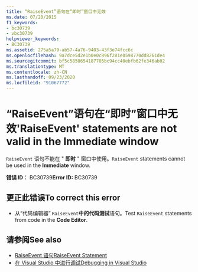 ```yaml
---
title: “RaiseEvent”语句在“即时”窗口中无效
ms.date: 07/20/2015
f1_keywords:
- bc30739
- vbc30739
helpviewer_keywords:
- BC30739
ms.assetid: 275a5a79-ab57-4a76-9403-43f3e74fcc6c
ms.openlocfilehash: 9a7dce5d2e1b0e0c896f281e0598770dd8261de4
ms.sourcegitcommit: bf5c5850654187705bc94cc40ebfb62fe346ab02
ms.translationtype: MT
ms.contentlocale: zh-CN
ms.lasthandoff: 09/23/2020
ms.locfileid: "91067772"
---
```

# <a name="raiseevent-statements-are-not-valid-in-the-immediate-window"></a><span data-ttu-id="da8e1-102">“RaiseEvent”语句在“即时”窗口中无效</span><span class="sxs-lookup"><span data-stu-id="da8e1-102">'RaiseEvent' statements are not valid in the Immediate window</span></span>

<span data-ttu-id="da8e1-103">`RaiseEvent` 语句不能在 " **即时** " 窗口中使用。</span><span class="sxs-lookup"><span data-stu-id="da8e1-103">`RaiseEvent` statements cannot be used in the **Immediate** window.</span></span>  
  
 <span data-ttu-id="da8e1-104">**错误 ID：** BC30739</span><span class="sxs-lookup"><span data-stu-id="da8e1-104">**Error ID:** BC30739</span></span>  
  
## <a name="to-correct-this-error"></a><span data-ttu-id="da8e1-105">更正此错误</span><span class="sxs-lookup"><span data-stu-id="da8e1-105">To correct this error</span></span>  
  
- <span data-ttu-id="da8e1-106">从“代码编辑器” `RaiseEvent`**中的代码测试**语句。</span><span class="sxs-lookup"><span data-stu-id="da8e1-106">Test `RaiseEvent` statements from code in the **Code Editor**.</span></span>  
  
## <a name="see-also"></a><span data-ttu-id="da8e1-107">请参阅</span><span class="sxs-lookup"><span data-stu-id="da8e1-107">See also</span></span>

- [<span data-ttu-id="da8e1-108">RaiseEvent 语句</span><span class="sxs-lookup"><span data-stu-id="da8e1-108">RaiseEvent Statement</span></span>](../language-reference/statements/raiseevent-statement.md)
- [<span data-ttu-id="da8e1-109">在 Visual Studio 中进行调试</span><span class="sxs-lookup"><span data-stu-id="da8e1-109">Debugging in Visual Studio</span></span>](/visualstudio/debugger/debugger-feature-tour)

